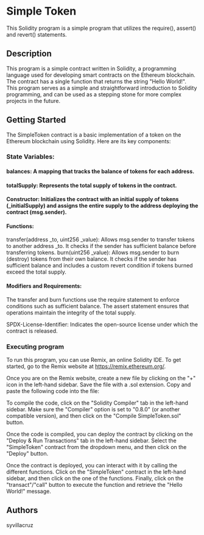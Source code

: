 # Simple Token

This Solidity program is a simple program that utilizes the require(), assert() and revert() statements.

## Description

This program is a simple contract written in Solidity, a programming language used for developing smart contracts on the Ethereum blockchain. The contract has a single function that returns the string "Hello World!". This program serves as a simple and straightforward introduction to Solidity programming, and can be used as a stepping stone for more complex projects in the future.

## Getting Started

The SimpleToken contract is a basic implementation of a token on the Ethereum blockchain using Solidity. Here are its key components:

### State Variables:

#### balances: A mapping that tracks the balance of tokens for each address.

#### totalSupply: Represents the total supply of tokens in the contract.

#### Constructor: Initializes the contract with an initial supply of tokens (_initialSupply) and assigns the entire supply to the address deploying the contract (msg.sender).

#### Functions: 

transfer(address _to, uint256 _value): Allows msg.sender to transfer tokens to another address _to. It checks if the sender has sufficient balance before transferring tokens.
burn(uint256 _value): Allows msg.sender to burn (destroy) tokens from their own balance. It checks if the sender has sufficient balance and includes a custom revert condition if tokens burned exceed the total supply.

#### Modifiers and Requirements:

The transfer and burn functions use the require statement to enforce conditions such as sufficient balance. The assert statement ensures that operations maintain the integrity of the total supply.
    
SPDX-License-Identifier: Indicates the open-source license under which the contract is released.

### Executing program

To run this program, you can use Remix, an online Solidity IDE. To get started, go to the Remix website at https://remix.ethereum.org/.

Once you are on the Remix website, create a new file by clicking on the "+" icon in the left-hand sidebar. Save the file with a .sol extension. Copy and paste the following code into the file:

To compile the code, click on the "Solidity Compiler" tab in the left-hand sidebar. Make sure the "Compiler" option is set to "0.8.0" (or another compatible version), and then click on the "Compile SimpleToken.sol" button.

Once the code is compiled, you can deploy the contract by clicking on the "Deploy & Run Transactions" tab in the left-hand sidebar. Select the "SimpleToken" contract from the dropdown menu, and then click on the "Deploy" button.

Once the contract is deployed, you can interact with it by calling the different functions. Click on the "SimpleToken" contract in the left-hand sidebar, and then click on the one of the functions. Finally, click on the "transact"/"call" button to execute the function and retrieve the "Hello World!" message.

## Authors

syvillacruz
